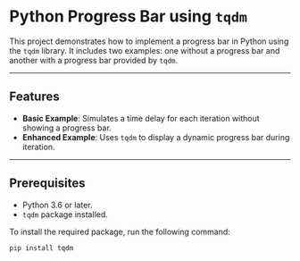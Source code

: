 # Python Progress Bar using `tqdm`

This project demonstrates how to implement a progress bar in Python using the `tqdm` library. It includes two examples: one without a progress bar and another with a progress bar provided by `tqdm`.

---

## Features

- **Basic Example**: Simulates a time delay for each iteration without showing a progress bar.
- **Enhanced Example**: Uses `tqdm` to display a dynamic progress bar during iteration.

---

## Prerequisites

- Python 3.6 or later.
- `tqdm` package installed.

To install the required package, run the following command:

```bash
pip install tqdm
